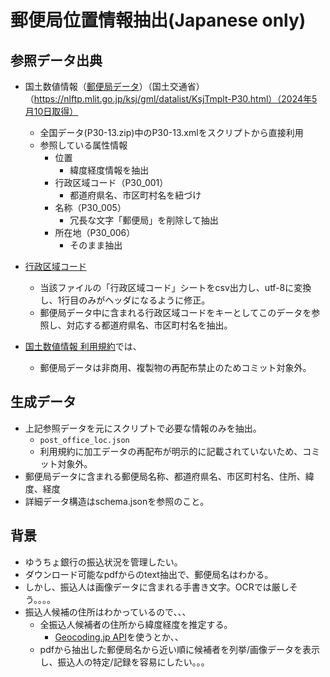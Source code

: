 # 郵便局位置情報抽出(Japanese only)
## 参照データ出典
- 国土数値情報（[郵便局データ](https://nlftp.mlit.go.jp/ksj/gml/datalist/KsjTmplt-P30.html)）（国土交通省）（https://nlftp.mlit.go.jp/ksj/gml/datalist/KsjTmplt-P30.html）（2024年5月10日取得）
  - 全国データ(P30-13.zip)中のP30-13.xmlをスクリプトから直接利用
  - 参照している属性情報
    - 位置
      - 緯度経度情報を抽出
    - 行政区域コード（P30_001）
      - 都道府県名、市区町村名を紐づけ
    - 名称（P30_005）
      - 冗長な文字「郵便局」を削除して抽出
    - 所在地（P30_006）
      - そのまま抽出

- [行政区域コード](https://nlftp.mlit.go.jp/ksj/gml/codelist/AdminiBoundary_CD.xlsx)
  - 当該ファイルの「行政区域コード」シートをcsv出力し、utf-8に変換し、1行目のみがヘッダになるように修正。
  - 郵便局データ中に含まれる行政区域コードをキーとしてこのデータを参照し、対応する都道府県名、市区町村名を抽出。

- [国土数値情報 利用規約](https://nlftp.mlit.go.jp/ksj/other/agreement_02.html)では、
  - 郵便局データは非商用、複製物の再配布禁止のためコミット対象外。

## 生成データ
- 上記参照データを元にスクリプトで必要な情報のみを抽出。
  - `post_office_loc.json`
  - 利用規約に加工データの再配布が明示的に記載されていないため、コミット対象外。
- 郵便局データに含まれる郵便局名称、都道府県名、市区町村名、住所、緯度、経度
- 詳細データ構造はschema.jsonを参照のこと。

## 背景
- ゆうちょ銀行の振込状況を管理したい。
- ダウンロード可能なpdfからのtext抽出で、郵便局名はわかる。
- しかし、振込人は画像データに含まれる手書き文字。OCRでは厳しそう。。。。
- 振込人候補の住所はわかっているので、、、
  - 全振込人候補者の住所から緯度経度を推定する。
    - [Geocoding.jp API](https://www.geocoding.jp/api/)を使うとか、、
  - pdfから抽出した郵便局名から近い順に候補者を列挙/画像データを表示し、振込人の特定/記録を容易にしたい。。。
